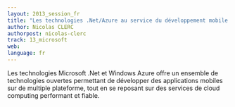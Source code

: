 ```yaml
---
layout: 2013_session_fr
title: "Les technologies .Net/Azure au service du développement mobile multiplateforme"
author: Nicolas CLERC
authorpost: nicolas-clerc
track: 13_microsoft
web: 
language: fr
---
```


Les technologies Microsoft .Net et Windows Azure offre un ensemble de technologies ouvertes permettant de développer des applications mobiles sur de multiple plateforme, tout en se reposant sur des services de cloud computing performant et fiable.
